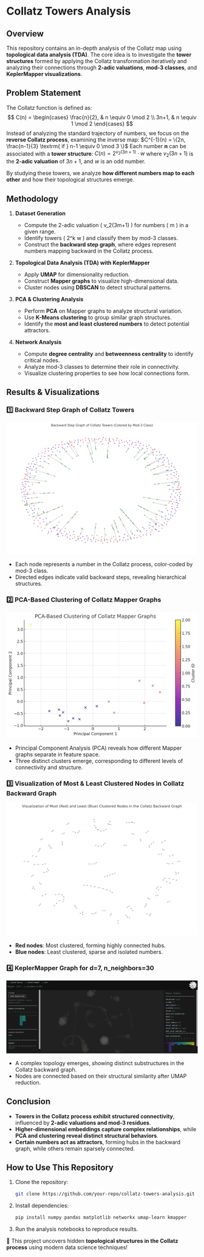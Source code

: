 # Collatz Towers Analysis

## Overview
This repository contains an in-depth analysis of the Collatz map using **topological data analysis (TDA)**. The core idea is to investigate the **tower structures** formed by applying the Collatz transformation iteratively and analyzing their connections through **2-adic valuations**, **mod-3 classes**, and **KeplerMapper visualizations**.

## Problem Statement
The Collatz function is defined as:
$$
C(n) = \begin{cases}
    \frac{n}{2}, & n \equiv 0 \mod 2 \\
    3n+1, & n \equiv 1 \mod 2
\end{cases}
$$
Instead of analyzing the standard trajectory of numbers, we focus on the **reverse Collatz process**, examining the inverse map:
$C^{-1}(n) = \{2n, \frac{n-1}{3} \textrm{ if } n-1 \equiv 0 \mod 3 \}$
Each number **n** can be associated with a **tower structure**:
$C(n) = 2^{v_2(3n+1)} \cdot w$
where $v_2(3n+1)$ is the **2-adic valuation** of $3n+1$, and $w$ is an odd number.

By studying these towers, we analyze **how different numbers map to each other** and how their topological structures emerge.

## Methodology
1. **Dataset Generation**
   - Compute the 2-adic valuation \( v_2(3m+1) \) for numbers \( m \) in a given range.
   - Identify towers \( 2^k w \) and classify them by mod-3 classes.
   - Construct the **backward step graph**, where edges represent numbers mapping backward in the Collatz process.

2. **Topological Data Analysis (TDA) with KeplerMapper**
   - Apply **UMAP** for dimensionality reduction.
   - Construct **Mapper graphs** to visualize high-dimensional data.
   - Cluster nodes using **DBSCAN** to detect structural patterns.

3. **PCA & Clustering Analysis**
   - Perform **PCA** on Mapper graphs to analyze structural variation.
   - Use **K-Means clustering** to group similar graph structures.
   - Identify the **most and least clustered numbers** to detect potential attractors.

4. **Network Analysis**
   - Compute **degree centrality** and **betweenness centrality** to identify critical nodes.
   - Analyze mod-3 classes to determine their role in connectivity.
   - Visualize clustering properties to see how local connections form.

## Results & Visualizations
### **1️⃣ Backward Step Graph of Collatz Towers**
![Backward Step Graph](output22.png)
- Each node represents a number in the Collatz process, color-coded by mod-3 class.
- Directed edges indicate valid backward steps, revealing hierarchical structures.

### **2️⃣ PCA-Based Clustering of Collatz Mapper Graphs**
![PCA Clustering](output24.png)
- Principal Component Analysis (PCA) reveals how different Mapper graphs separate in feature space.
- Three distinct clusters emerge, corresponding to different levels of connectivity and structure.

### **3️⃣ Visualization of Most & Least Clustered Nodes in Collatz Backward Graph**
![Clustered Nodes](output25.png)
- **Red nodes**: Most clustered, forming highly connected hubs.
- **Blue nodes**: Least clustered, sparse and isolated numbers.

### **4️⃣ KeplerMapper Graph for d=7, n_neighbors=30**
![Mapper Graph](image.png)
- A complex topology emerges, showing distinct substructures in the Collatz backward graph.
- Nodes are connected based on their structural similarity after UMAP reduction.

## Conclusion
- **Towers in the Collatz process exhibit structured connectivity**, influenced by **2-adic valuations and mod-3 residues**.
- **Higher-dimensional embeddings capture complex relationships**, while **PCA and clustering reveal distinct structural behaviors**.
- **Certain numbers act as attractors**, forming hubs in the backward graph, while others remain sparsely connected.

## How to Use This Repository
1. Clone the repository:
   ```bash
   git clone https://github.com/your-repo/collatz-towers-analysis.git
   ```
2. Install dependencies:
   ```bash
   pip install numpy pandas matplotlib networkx umap-learn kmapper
   ```
3. Run the analysis notebooks to reproduce results.

🚀 This project uncovers hidden **topological structures in the Collatz process** using modern data science techniques!

